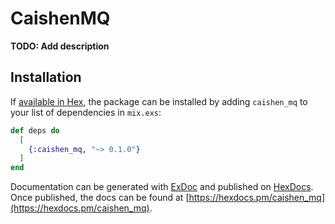 # CaishenMQ

**TODO: Add description**

## Installation

If [available in Hex](https://hex.pm/docs/publish), the package can be installed
by adding `caishen_mq` to your list of dependencies in `mix.exs`:

```elixir
def deps do
  [
    {:caishen_mq, "~> 0.1.0"}
  ]
end
```

Documentation can be generated with [ExDoc](https://github.com/elixir-lang/ex_doc)
and published on [HexDocs](https://hexdocs.pm). Once published, the docs can
be found at [https://hexdocs.pm/caishen_mq](https://hexdocs.pm/caishen_mq).


